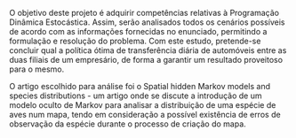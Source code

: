 O  objetivo deste projeto é adquirir competências relativas à Programação
Dinâmica Estocástica. Assim, serão analisados todos os cenários possíveis de
acordo com as informações fornecidas no enunciado, permitindo a formulação
e resolução do problema.
Com este estudo, pretende-se concluir qual a política ótima de transferência diária de automóveis entre as duas filiais de um empresário, de forma
a garantir um resultado proveitoso para o mesmo.

O artigo escolhido para análise foi o Spatial hidden Markov models and species distributions - um artigo onde se discute a
introdução de um modelo oculto de Markov para analisar a distribuição de
uma espécie de aves num mapa, tendo em consideração a possível existência
de erros de observação da espécie durante o processo de criação do mapa.
